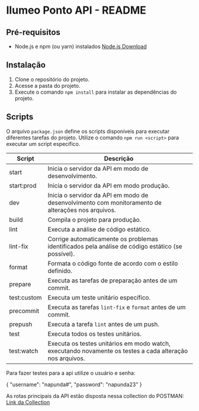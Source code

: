 
# Ilumeo Ponto API - README

## Pré-requisitos

- Node.js e npm (ou yarn) instalados [Node.js Download](https://nodejs.org/en/download/package-manager)

## Instalação

1. Clone o repositório do projeto.
2. Acesse a pasta do projeto.
3. Execute o comando `npm install` para instalar as dependências do projeto.

## Scripts

O arquivo `package.json` define os scripts disponíveis para executar diferentes tarefas do projeto. Utilize o comando `npm run <script>` para executar um script específico.

| Script | Descrição |
|---|---|
| start | Inicia o servidor da API em modo de desenvolvimento. |
| start:prod | Inicia o servidor da API em modo produção. |
| dev | Inicia o servidor da API em modo de desenvolvimento com monitoramento de alterações nos arquivos. |
| build | Compila o projeto para produção. |
| lint | Executa a análise de código estático. |
| lint-fix | Corrige automaticamente os problemas identificados pela análise de código estático (se possível). |
| format | Formata o código fonte de acordo com o estilo definido. |
| prepare | Executa as tarefas de preparação antes de um commit. |
| test:custom | Executa um teste unitário específico. |
| precommit | Executa as tarefas `lint-fix` e `format` antes de um commit. |
| prepush | Executa a tarefa `lint` antes de um push. |
| test | Executa todos os testes unitários. |
| test:watch | Executa os testes unitários em modo watch, executando novamente os testes a cada alteração nos arquivos. |


Para fazer testes para a api utilize o usuário e senha:

{
	"username": "napunda#",
  "password": "napunda23"
}

As rotas principais da API estão disposta nessa collection do POSTMAN:
[Link da Collection](https://api.postman.com/collections/30363557-9c0f1e29-2931-44d0-863f-4a263561334e?access_key=PMAT-01J3JB6SFR7C3GB21843B5TNF2)
